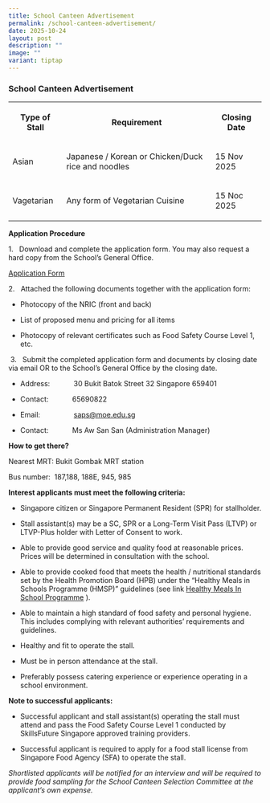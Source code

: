 ```yaml
---
title: School Canteen Advertisement
permalink: /school-canteen-advertisement/
date: 2025-10-24
layout: post
description: ""
image: ""
variant: tiptap
---
```

<h3>School Canteen Advertisement</h3>
<table style="minWidth: 75px">
<colgroup>
<col>
<col>
<col>
</colgroup>
<tbody>
<tr>
<th rowspan="1" colspan="1">
<p>Type of Stall</p>
</th>
<th rowspan="1" colspan="1">
<p>Requirement</p>
</th>
<th rowspan="1" colspan="1">
<p>Closing Date</p>
</th>
</tr>
<tr>
<td rowspan="1" colspan="1">
<p>Asian</p>
</td>
<td rowspan="1" colspan="1">
<p>Japanese / Korean or Chicken/Duck rice and noodles</p>
</td>
<td rowspan="1" colspan="1">
<p>15 Nov 2025</p>
</td>
</tr>
<tr>
<td rowspan="1" colspan="1">
<p>Vagetarian</p>
</td>
<td rowspan="1" colspan="1">
<p>Any form of Vegetarian Cuisine</p>
</td>
<td rowspan="1" colspan="1">
<p>15 Noc 2025</p>
</td>
</tr>
</tbody>
</table>
<p><strong>Application Procedure</strong>
</p>
<p>1.&nbsp;&nbsp; Download and complete the application form. You may also
request a hard copy from the School’s General Office.</p>
<p><a href="https://for.edu.sg/schcanteenappform" rel="noopener nofollow" target="_blank">Application Form</a> 
</p>
<p>2.&nbsp;&nbsp; Attached the following documents together with the application
form:</p>
<ul data-tight="true" class="tight">
<li>
<p>Photocopy of the NRIC (front and back)</p>
</li>
<li>
<p>List of proposed menu and pricing for all items</p>
</li>
<li>
<p>Photocopy of relevant certificates such as Food Safety Course Level 1,
etc.</p>
</li>
</ul>
<p>&nbsp;3.&nbsp;&nbsp; Submit the completed application form and documents
by closing date via email OR to the School’s General Office by the closing
date.</p>
<ul data-tight="true" class="tight">
<li>
<p>Address:&nbsp;&nbsp;&nbsp;&nbsp;&nbsp;&nbsp;&nbsp;&nbsp;&nbsp;&nbsp;&nbsp;
30 Bukit Batok Street 32 Singapore 659401</p>
</li>
<li>
<p>Contact:&nbsp;&nbsp;&nbsp;&nbsp;&nbsp;&nbsp;&nbsp;&nbsp;&nbsp;&nbsp;&nbsp;
65690822</p>
</li>
<li>
<p>Email:&nbsp;&nbsp;&nbsp;&nbsp;&nbsp;&nbsp;&nbsp;&nbsp;&nbsp;&nbsp;&nbsp;&nbsp;&nbsp;&nbsp;&nbsp;&nbsp;
<a href="Mailto:saps@moe.edu.sg" rel="noopener nofollow" target="_blank">saps@moe.edu.sg</a>
</p>
</li>
<li>
<p>Contact:&nbsp;&nbsp;&nbsp;&nbsp;&nbsp;&nbsp;&nbsp;&nbsp;&nbsp;&nbsp;&nbsp;
Ms Aw San San (Administration Manager)
<br>
</p>
</li>
</ul>
<p><strong>How to get there?</strong>
</p>
<p>Nearest MRT: Bukit Gombak MRT station</p>
<p>Bus number:&nbsp; 187,188, 188E, 945, 985
<br>
</p>
<p><strong>Interest applicants must meet the following criteria:</strong>
</p>
<ul data-tight="true" class="tight">
<li>
<p>Singapore citizen or Singapore Permanent Resident (SPR) for stallholder.</p>
</li>
<li>
<p>Stall assistant(s) may be a SC, SPR or a Long-Term Visit Pass (LTVP) or
LTVP-Plus holder with Letter of Consent to work.</p>
</li>
<li>
<p>Able to provide good service and quality food at reasonable prices. Prices
will be determined in consultation with the school.</p>
</li>
<li>
<p>Able to provide cooked food that meets the health / nutritional standards
set by the Health Promotion Board (HPB) under the “Healthy Meals in Schools
Programme (HMSP)” guidelines (see link <a href="https://www.hpb.gov.sg/schools/school-programmes/healthy-meals-in-schools-programme" rel="noopener nofollow" target="_blank">Healthy Meals In School Programme</a> ).</p>
</li>
<li>
<p>Able to maintain a high standard of food safety and personal hygiene.
This includes complying with relevant authorities’ requirements and guidelines.</p>
</li>
<li>
<p>Healthy and fit to operate the stall.</p>
</li>
<li>
<p>Must be in person attendance at the stall.</p>
</li>
<li>
<p>Preferably possess catering experience or experience operating in a school
environment.
<br>
</p>
</li>
</ul>
<p><strong>Note to successful applicants:</strong>
</p>
<ul data-tight="true" class="tight">
<li>
<p>Successful applicant and stall assistant(s) operating the stall must attend
and pass the Food Safety Course Level 1 conducted by SkillsFuture Singapore
approved training providers.</p>
</li>
<li>
<p>Successful applicant is required to apply for a food stall license from
Singapore Food Agency (SFA) to operate the stall.
<br>
</p>
</li>
</ul>
<p><em>Shortlisted applicants will be notified for an interview and will be required to provide food sampling for the School Canteen Selection Committee at the applicant’s own expense.</em>
<br>
</p>
<p></p>